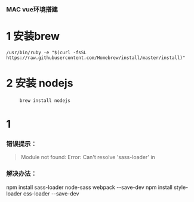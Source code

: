 ### MAC vue环境搭建
# 1 安装brew
```
/usr/bin/ruby -e "$(curl -fsSL https://raw.githubusercontent.com/Homebrew/install/master/install)"
```
# 2 安装 nodejs
```
　　　brew install nodejs
```
###
# 1
### 错误提示：
>Module not found: Error: Can't resolve 'sass-loader' in 

### 解决办法：
npm install sass-loader node-sass webpack --save-dev
npm install style-loader css-loader --save-dev